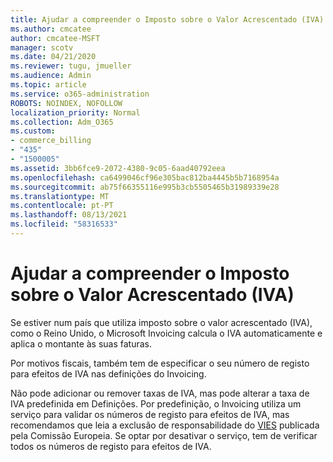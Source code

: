 ```yaml
---
title: Ajudar a compreender o Imposto sobre o Valor Acrescentado (IVA)
ms.author: cmcatee
author: cmcatee-MSFT
manager: scotv
ms.date: 04/21/2020
ms.reviewer: tugu, jmueller
ms.audience: Admin
ms.topic: article
ms.service: o365-administration
ROBOTS: NOINDEX, NOFOLLOW
localization_priority: Normal
ms.collection: Adm_O365
ms.custom:
- commerce_billing
- "435"
- "1500005"
ms.assetid: 3bb6fce9-2072-4380-9c05-6aad40792eea
ms.openlocfilehash: ca6499046cf96e305bac812ba4445b5b7168954a
ms.sourcegitcommit: ab75f66355116e995b3cb5505465b31989339e28
ms.translationtype: MT
ms.contentlocale: pt-PT
ms.lasthandoff: 08/13/2021
ms.locfileid: "58316533"
---
```

# <a name="help-understanding-value-added-tax-vat"></a>Ajudar a compreender o Imposto sobre o Valor Acrescentado (IVA)

Se estiver num país que utiliza imposto sobre o valor acrescentado (IVA), como o Reino Unido, o Microsoft Invoicing calcula o IVA automaticamente e aplica o montante às suas faturas.
  
Por motivos fiscais, também tem de especificar o seu número de registo para efeitos de IVA nas definições do Invoicing.
  
Não pode adicionar ou remover taxas de IVA, mas pode alterar a taxa de IVA predefinida em Definições. Por predefinição, o Invoicing utiliza um serviço para validar os números de registo para efeitos de IVA, mas recomendamos que leia a exclusão de responsabilidade do [VIES](https://go.microsoft.com/fwlink/?LinkID=841741) publicada pela Comissão Europeia. Se optar por desativar o serviço, tem de verificar todos os números de registo para efeitos de IVA.